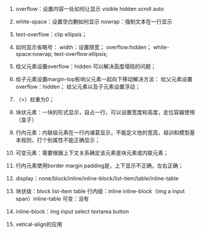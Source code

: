 1. overflow：设置内容一处如何让显示
    visible hidden scroll auto

2. white-space：设置空白覅如何显示
    nowrap：强制文本在一行显示

3. text-overflow：clip ellipsis；

4. 如何显示省略号：
    width：设置限宽；
    overflow:hidden；
    white-space:nowrap;
    text-overflow:ellipsis;

5. 给父元素设置overflow：hidden 可以解决高度塌陷的问题；

6. 给子元素设置margin-top影响父元素一起向下移动解决方法：
    给父元素设置overflow：hidden；
    给父元素以及子元素设置浮动；

7. （>）权重为0；

8. 块状元素：一块的形式显示，自占一行，可以设置宽度和高度，走位容器使用（盒子）

9. 行内元素：内联级元素在一行内诸葛显示，不能定义他的宽高，祖训和模型基本规则，打个别属性不能正确显示；

10. 可变元素：需要根据上下文关系确定该元素是块元素或内联元素；

11. 行内元素使用border margin padding是，上下显示不正确，左右正确；

12. display：none/block/inline/inline-block/list-item/table/inline-table

13. 块状级：block list-item table
    行内级：inline inline-block（img a input span）inline-table
    可变：没有

14. inline-block：img input select textarea button

15. vetical-align的应用